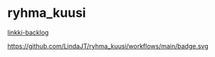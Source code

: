 # ryhma_kuusi
[linkki-backlog](https://docs.google.com/spreadsheets/d/1RO2MffWArJQC46bIBxDrssFFNXkhuvTwhy_IlThdQgs/edit?ts=5fb5358b#gid=1820141540)

https://github.com/LindaJT/ryhma_kuusi/workflows/main/badge.svg
